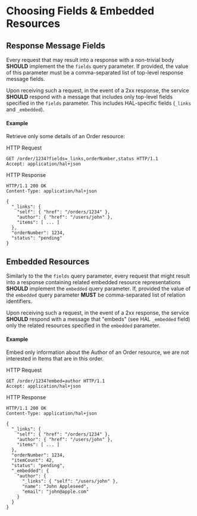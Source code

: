 # Choosing Fields & Embedded Resources


## Response Message Fields
Every request that may result into a response with a non-trivial body **SHOULD** implement the the `fields` query parameter. If provided, the value of this parameter must be a comma-separated list of top-level response message fields. 

Upon receiving such a request, in the event of a 2xx response, the service **SHOULD** respond with a message that includes only top-level fields specified in the `fields` parameter. This includes HAL-specific fields (`_links` and `_embedded`).

#### Example
Retrieve only some details of an Order resource:

HTTP Request
```
GET /order/1234?fields=_links,orderNumber,status HTTP/1.1
Accept: application/hal+json
```

HTTP Response
```
HTTP/1.1 200 OK
Content-Type: application/hal+json

{
  "_links": {
    "self": { "href": "/orders/1234" },
    "author": { "href": "/users/john" },
    "items": [ ... ]
  },
  "orderNumber": 1234,
  "status": "pending"
}
```

## Embedded Resources
Similarly to the the `fields` query parameter, every request that might result into a response containing related embedded resource representations **SHOULD** implement the `embedded` query parameter. If, provided the value of the `embedded` query parameter **MUST** be comma-separated list of relation identifiers.

Upon receiving such a request, in the event of a 2xx response, the service **SHOULD** respond with a message that "embeds" (see HAL `_embedded` field) only the related resources specified in the `embedded` parameter. 


#### Example
Embed only information about the Author of an Order resource, we are not interested in Items that are in this order.

HTTP Request

```
GET /order/1234?embed=author HTTP/1.1
Accept: application/hal+json
```

HTTP Response
```
HTTP/1.1 200 OK
Content-Type: application/hal+json

{
  "_links": {
    "self": { "href": "/orders/1234" },
    "author": { "href": "/users/john" },
    "items": [ ... ]
  },
  "orderNumber": 1234,
  "itemCount": 42,
  "status": "pending",
  "_embedded": {
    "author": {
      "_links": { "self": "/users/john" },
      "name": "John Appleseed",
      "email": "john@apple.com"
    }
  }
}
```






